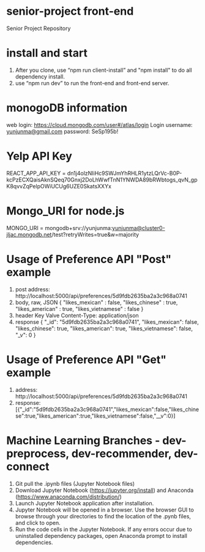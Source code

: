 # senior-project front-end
Senior Project Repository

# install and start
1. After you clone, use “npm run client-install” and "npm install" to do all dependency install.
2. use “npm run dev” to run the front-end and front-end server.

# monogoDB information
web login: https://cloud.mongodb.com/user#/atlas/login
Login username: yunjunma@gmail.com
password:  SeSp195b!

# Yelp API Key
REACT_APP_API_KEY = dn1j4olzNIiHc9SWJmYhRHLR1ytzLQrVc-B0P-kcPzECXQaisAknSQeq70Gnxj2DoLhWwfTnN1YNWDA89bRWbtogs_qvN_gpK8qvvZqPelpOWiUCUg6UZE0SkatsXXYx

# Mongo_URI for node.js
MONGO_URI = mongodb+srv://yunjunma:yunjunma@cluster0-jljac.mongodb.net/test?retryWrites=true&w=majority

# Usage of Preference API "Post" example
1. post address: http://localhost:5000/api/preferences/5d9fdb2635ba2a3c968a0741
2. body, raw, JSON
    {
      "likes_mexican" : false,
      "likes_chinese" : true,
      "likes_american" : true,
      "likes_vietnamese" : false
    }
3. header
  Key           Valve
  Content-Type: application/json
4. response
  {
    "_id": "5d9fdb2635ba2a3c968a0741",
    "likes_mexican": false,
    "likes_chinese": true,
    "likes_american": true,
    "likes_vietnamese": false,
    "_v": 0
  }

# Usage of Preference API "Get" example
1. address: 
    http://localhost:5000/api/preferences/5d9fdb2635ba2a3c968a0741
2. response: 
  [{"_id":"5d9fdb2635ba2a3c968a0741","likes_mexican":false,"likes_chinese":true,"likes_american":true,"likes_vietnamese":false,"__v":0}]
  
# Machine Learning Branches - dev-preprocess, dev-recommender, dev-connect
1. Git pull the .ipynb files (Jupyter Notebook files)
2. Download Jupyter Notebook (https://jupyter.org/install) and Anaconda (https://www.anaconda.com/distribution/)
3. Launch Jupyter Notebook application after installation.
4. Jupyter Notebook will be opened in a browser. Use the browser GUI to browse through your directories to find the location of the      .pynb files, and click to open.
5. Run the code cells in the Jupyter Notebook. If any errors occur due to uninstalled dependency packages, open Anaconda prompt to install dependencies.
